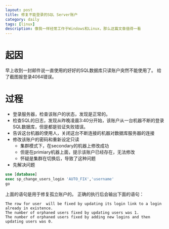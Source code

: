 ```yaml
---
layout: post
title: 修复不能登录的SQL Server账户
category: daily
tags: [linux]
description: 像我一样经常工作于Windows和Linux，那么这篇文章值得一看
---
```


# 起因

早上收到一封邮件说一直使用的好好的SQL数据库只读账户突然不能使用了。
给了截图报登录4064错误。

# 过程

- 登录服务器，检查该账户的状态，发现是正常的。
- 检查SQL的日志，发现从昨晚凌晨3:40分开始，该账户从一台机器不断的登录SQL数据库，但是都是验证失败错误。
- 告诉这台机器的使用人，关闭这台不断连接的机器对数据库服务器的连接
- 修改该账户的密码和重新设定只读
    - 集群模式下，在secondary的机器上修改成功
    - 但是在primiary机器上面，提示该账户已经存在，无法修改
    - 怀疑是集群在切换后，导致了这种问题
- 先解决问题
```sql
use [database]
exec sp_change_users_login 'AUTO_FIX','username'
go
```
上面的语句是用于修复孤立账户的。
正确的执行后会输出下面的语句：

```
The row for user  will be fixed by updating its login link to a login already in existence.
The number of orphaned users fixed by updating users was 1.
The number of orphaned users fixed by adding new logins and then updating users was 0.
```

